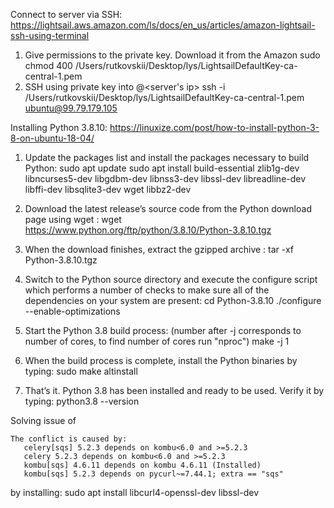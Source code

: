 Connect to server via SSH:
https://lightsail.aws.amazon.com/ls/docs/en_us/articles/amazon-lightsail-ssh-using-terminal

1. Give permissions to the private key. Download it from the Amazon
    sudo chmod 400 /Users/rutkovskii/Desktop/lys/LightsailDefaultKey-ca-central-1.pem
2. SSH using private key into <user>@<server's ip>
    ssh -i /Users/rutkovskii/Desktop/lys/LightsailDefaultKey-ca-central-1.pem ubuntu@99.79.179.105

Installing Python 3.8.10:
https://linuxize.com/post/how-to-install-python-3-8-on-ubuntu-18-04/

1. Update the packages list and install the packages necessary to build Python:
    sudo apt update
    sudo apt install build-essential zlib1g-dev libncurses5-dev libgdbm-dev libnss3-dev libssl-dev libreadline-dev libffi-dev libsqlite3-dev wget libbz2-dev

2. Download the latest release’s source code from the Python download page using wget :
    wget https://www.python.org/ftp/python/3.8.10/Python-3.8.10.tgz

3. When the download finishes, extract the gzipped archive :
    tar -xf Python-3.8.10.tgz
4. Switch to the Python source directory and execute the configure script which performs a number of checks to make sure
   all of the dependencies on your system are present:
    cd Python-3.8.10
    ./configure --enable-optimizations

5. Start the Python 3.8 build process:
(number after -j corresponds to number of cores, to find number of cores run "nproc")
    make -j 1

6. When the build process is complete, install the Python binaries by typing:
    sudo make altinstall

7. That’s it. Python 3.8 has been installed and ready to be used. Verify it by typing:
    python3.8 --version



Solving issue of

 ```
 The conflict is caused by:
    celery[sqs] 5.2.3 depends on kombu<6.0 and >=5.2.3
    celery 5.2.3 depends on kombu<6.0 and >=5.2.3
    kombu[sqs] 4.6.11 depends on kombu 4.6.11 (Installed)
    kombu[sqs] 5.2.3 depends on pycurl~=7.44.1; extra == "sqs"
 ```

 by installing: sudo apt install libcurl4-openssl-dev libssl-dev
